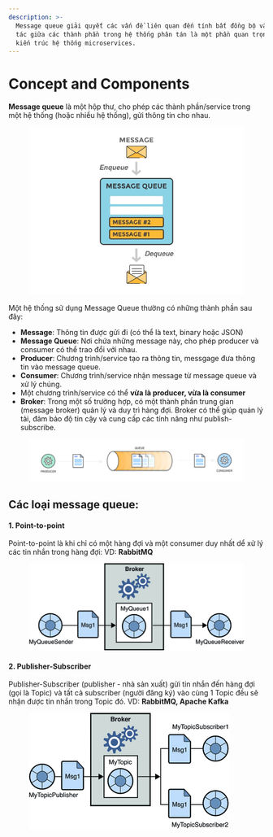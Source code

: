 ```yaml
---
description: >-
  Message queue giải quyết các vấn đề liên quan đến tính bất đồng bộ và tương
  tác giữa các thành phần trong hệ thống phân tán là một phần quan trọng trong
  kiến trúc hệ thống microservices.
---
```


# Concept and Components

**Message queue** là một hộp thư, cho phép các thành phần/service trong một hệ thống (hoặc nhiều hệ thống), gửi thông tin cho nhau.

<figure><img src="../.gitbook/assets/image.png" alt=""><figcaption></figcaption></figure>

Một hệ thống sử dụng Message Queue thường có những thành phần sau đây:

* **Message**: Thông tin được gửi đi (có thể là text, binary hoặc JSON)
* **Message Queue**: Nơi chứa những message này, cho phép producer và consumer có thể trao đổi với nhau.
* **Producer**: Chương trình/service tạo ra thông tin, messgage đưa thông tin vào message queue.
* **Consumer**: Chương trình/service nhận message từ message queue và xử lý chúng.
* Một chương trình/service có thể **vừa là producer, vừa là consumer**&#x20;
* **Broker**: Trong một số trường hợp, có một thành phần trung gian (message broker) quản lý và duy trì hàng đợi. Broker có thể giúp quản lý tải, đảm bảo độ tin cậy và cung cấp các tính năng như publish-subscribe.

<figure><img src="../.gitbook/assets/image (1).png" alt=""><figcaption></figcaption></figure>

## Các loại message queue: <a href="#cac-loai-message-queue-2" id="cac-loai-message-queue-2"></a>

#### 1. Point-to-point <a href="#id-1-point-to-point-3" id="id-1-point-to-point-3"></a>

Point-to-point là khi chỉ có một hàng đợi và một consumer duy nhất dể xử lý các tin nhắn trong hàng đợi: VD: **RabbitMQ**

<figure><img src="../.gitbook/assets/image (2).png" alt=""><figcaption></figcaption></figure>

#### 2. Publisher-Subscriber <a href="#id-2-publisher-subscriber-4" id="id-2-publisher-subscriber-4"></a>

Publisher-Subscriber (publisher - nhà sản xuất) gửi tin nhắn đến hàng đợi (gọi là Topic) và tất cả subscriber (người đăng ký) vào cùng 1 Topic đều sẽ nhận được tin nhắn trong Topic đó. VD: **RabbitMQ, Apache Kafka**

<figure><img src="../.gitbook/assets/image (3).png" alt=""><figcaption></figcaption></figure>

